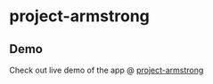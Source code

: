 # project-armstrong

## Demo

Check out live demo of the app @ [project-armstrong](https://armstrong-checker.netlify.app/)
